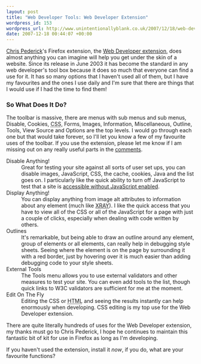 ```yaml
--- 
layout: post
title: "Web Developer Tools: Web Developer Extension"
wordpress_id: 153
wordpress_url: http://www.unintentionallyblank.co.uk/2007/12/18/web-developer-tools-web-developer-extension/
date: 2007-12-18 00:44:07 +00:00
---
```

<p><a href="http://chrispederick.com/">Chris Pederick</a>'s Firefox extension, the <a href="http://chrispederick.com/work/web-developer/">Web Developer extension</a>, does almost anything you can imagine will help you get under the skin of a website. Since its release in June 2003 it has become the standard in any web developer's tool box because it does so much that everyone can find a use for it. It has so many options that I haven't used all of them, but I have my favourites and the ones I use daily and I'm sure that there are things that I would use if I had the time to find them!</p>

<h3>So What Does It Do?</h3>

<p>The toolbar is massive, there are menus with sub menus and sub menus, Disable, Cookies, <abbr title="Cascading Style Sheets">CSS</abbr>, Forms, Images, Information, Miscellaneous, Outline, Tools, View Source and Options are the top levels. I would go through each one but that would take forever, so I'll let you know a few of my favourite uses of the toolbar. If you use the extension, please let me know if I am missing out on any really useful parts in the <a href="#comments">comments</a>.</p>

<dl>
<dt>Disable Anything!</dt>

<dd>Great for testing your site against all sorts of user set ups, you can disable images, JavaScript, CSS, the cache, cookies, Java and the list goes on. I particularly like the quick ability to turn off JavaScript to test that a site is <a href="http://www.unintentionallyblank.co.uk/2007/10/18/web-accessibility-javascript/">accessible without JavaScript enabled</a>.</dd>

<dt>Display Anything!</dt>

<dd>You can display anything from image alt attributes to information about any element (much like <a href="http://www.unintentionallyblank.co.uk/2007/11/16/web-developer-tools-xray/">XRAY</a>). I like the quick access that you have to view all of the CSS or all of the JavaScript for a page with just a couple of clicks, especially when dealing with code written by others.</dd>

<dt>Outlines</dt>

<dd>It's remarkable, but being able to draw an outline around any element, group of elements or all elements, can really help in debugging style sheets. Seeing where the element is on the page by surrounding it with a red border, just by hovering over it is much easier than adding debugging code to your style sheets.</dd>

<dt>External Tools</dt>

<dd>The Tools menu allows you to use external validators and other measures to test your site. You can even add tools to the list, though quick links to W3C validators are sufficient for me at the moment.</dd>

<dt>Edit On The Fly</dt>

<dd>Editing the CSS or <abbr title="Hyper Text Markup Language">HTML</abbr> and seeing the results instantly can help enormously when developing. CSS editing is my top use for the Web Developer extension.</dd>

</dl>

<p>There are quite literally hundreds of uses for the Web Developer extension, my thanks must go to Chris Pederick, I hope he continues to maintain this fantastic bit of kit for use in Firefox as long as I'm developing.</p>

<p>If you haven't used the extension, install it <em>now</em>, if you do, what are your favourite functions?</p>
